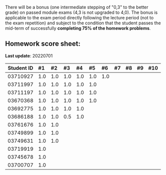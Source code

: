 There will be a bonus (one intermediate stepping of "0,3" to the better grade) on passed module exams (4,3 is not upgraded to 4,0). The bonus is applicable to the exam period directly following the lecture period (not to the exam repetition) and subject to the condition that the student passes the mid-term of successfully **completing 75% of the homework problems**.


## Homework score sheet:

**Last update**: 20220701

| Student ID | #1   | #2   | #3   | #4   | #5   | #6   | #7   | #8   | #9   | #10  | Sum  |
| ---------- | :--- | :--- | :--- | :--- | :--- | :--- | :--- | :--- | :--- | :--- | :--- |
| 03710927   | 1.0  | 1.0  | 1.0  | 1.0  | 1.0  | 1.0  |      |      |      |      | 6.0  |
| 03711997   | 1.0  | 1.0  | 1.0  | 1.0  | 1.0  |      |      |      |      |      | 5.0  |
| 03711197   | 1.0  | 1.0  | 1.0  | 1.0  | 1.0  |      |      |      |      |      | 5.0  |
| 03670368   | 1.0  | 1.0  | 1.0  | 1.0  | 1.0  |      |      |      |      |      | 5.0  |
| 03692775   | 1.0  | 1.0  | 1.0  | 1.0  |      |      |      |      |      |      | 4.0  |
| 03686188   | 1.0  | 1.0  | 0.5  | 1.0  |      |      |      |      |      |      | 3.5  |
| 03761676   | 1.0  | 1.0  |      |      |      |      |      |      |      |      | 2.0  |
| 03749899   | 1.0  | 1.0  |      |      |      |      |      |      |      |      | 2.0  |
| 03749631   | 1.0  | 1.0  |      |      |      |      |      |      |      |      | 2.0  |
| 03719919   | 1.0  |      |      |      |      |      |      |      |      |      | 1.0  |
| 03745678   | 1.0  |      |      |      |      |      |      |      |      |      | 1.0  |
| 03700707   | 1.0  |      |      |      |      |      |      |      |      |      | 1.0  |
